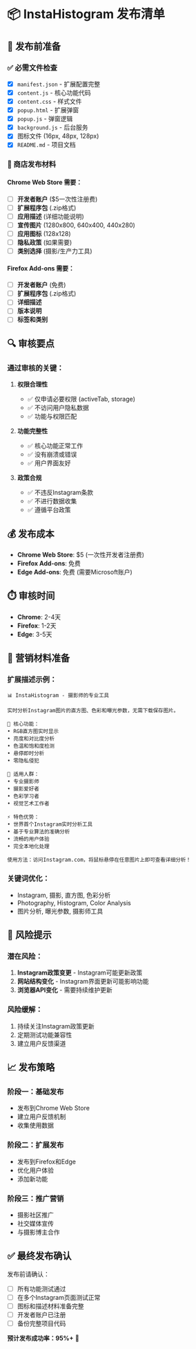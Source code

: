 # 📦 InstaHistogram 发布清单

## 🎯 发布前准备

### ✅ 必需文件检查
- [x] `manifest.json` - 扩展配置完整
- [x] `content.js` - 核心功能代码
- [x] `content.css` - 样式文件
- [x] `popup.html` - 扩展弹窗
- [x] `popup.js` - 弹窗逻辑
- [x] `background.js` - 后台服务
- [x] 图标文件 (16px, 48px, 128px)
- [x] `README.md` - 项目文档

### 📝 商店发布材料

#### Chrome Web Store 需要：
- [ ] **开发者账户** ($5一次性注册费)
- [ ] **扩展程序包** (.zip格式)
- [ ] **应用描述** (详细功能说明)
- [ ] **宣传图片** (1280x800, 640x400, 440x280)
- [ ] **应用图标** (128x128)
- [ ] **隐私政策** (如果需要)
- [ ] **类别选择** (摄影/生产力工具)

#### Firefox Add-ons 需要：
- [ ] **开发者账户** (免费)
- [ ] **扩展程序包** (.zip格式)  
- [ ] **详细描述**
- [ ] **版本说明**
- [ ] **标签和类别**

## 🔍 审核要点

### 通过审核的关键：
1. **权限合理性**
   - ✅ 仅申请必要权限 (activeTab, storage)
   - ✅ 不访问用户隐私数据
   - ✅ 功能与权限匹配

2. **功能完整性**
   - ✅ 核心功能正常工作
   - ✅ 没有崩溃或错误
   - ✅ 用户界面友好

3. **政策合规**
   - ✅ 不违反Instagram条款
   - ✅ 不进行数据收集
   - ✅ 遵循平台政策

## 💰 发布成本

- **Chrome Web Store**: $5 (一次性开发者注册费)
- **Firefox Add-ons**: 免费
- **Edge Add-ons**: 免费 (需要Microsoft账户)

## ⏱️ 审核时间

- **Chrome**: 2-4天
- **Firefox**: 1-2天  
- **Edge**: 3-5天

## 🎨 营销材料准备

### 扩展描述示例：
```
📊 InstaHistogram - 摄影师的专业工具

实时分析Instagram图片的直方图、色彩和曝光参数，无需下载保存图片。

🔧 核心功能：
• RGB直方图实时显示
• 亮度和对比度分析  
• 色温和饱和度检测
• 悬停即时分析
• 零隐私侵犯

👥 适用人群：
• 专业摄影师
• 摄影爱好者
• 色彩学习者
• 视觉艺术工作者

⚡ 特色优势：
• 世界首个Instagram实时分析工具
• 基于专业算法的准确分析
• 流畅的用户体验
• 完全本地化处理

使用方法：访问Instagram.com，将鼠标悬停在任意图片上即可查看详细分析！
```

### 关键词优化：
- Instagram, 摄影, 直方图, 色彩分析
- Photography, Histogram, Color Analysis
- 图片分析, 曝光参数, 摄影师工具

## 🚨 风险提示

### 潜在风险：
1. **Instagram政策变更** - Instagram可能更新政策
2. **网站结构变化** - Instagram界面更新可能影响功能
3. **浏览器API变化** - 需要持续维护更新

### 风险缓解：
1. 持续关注Instagram政策更新
2. 定期测试功能兼容性
3. 建立用户反馈渠道

## 📈 发布策略

### 阶段一：基础发布
- 发布到Chrome Web Store
- 建立用户反馈机制
- 收集使用数据

### 阶段二：扩展发布  
- 发布到Firefox和Edge
- 优化用户体验
- 添加新功能

### 阶段三：推广营销
- 摄影社区推广
- 社交媒体宣传
- 与摄影博主合作

## ✅ 最终发布确认

发布前请确认：
- [ ] 所有功能测试通过
- [ ] 在多个Instagram页面测试正常
- [ ] 图标和描述材料准备完整
- [ ] 开发者账户已注册
- [ ] 备份完整项目代码

**预计发布成功率：95%+** 🎉
